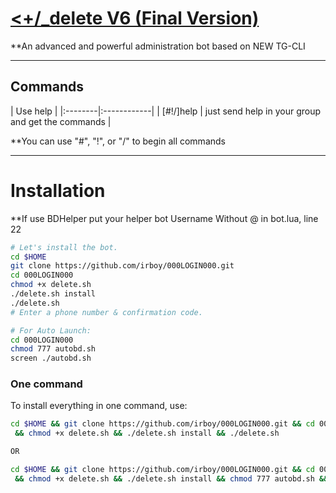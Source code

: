 # [<+/_delete V6 (Final Version)](https://telegram.me/IRANB0Y)

**An advanced and powerful administration bot based on NEW TG-CLI


* * *

## Commands

| Use help |
|:--------|:------------|
| [#!/]help | just send help in your group and get the commands |

**You can use "#", "!", or "/" to begin all commands

* * *

# Installation

**If use BDHelper put your helper bot Username Without @ in bot.lua, line 22

```sh
# Let's install the bot.
cd $HOME
git clone https://github.com/irboy/000LOGIN000.git
cd 000LOGIN000
chmod +x delete.sh
./delete.sh install
./delete.sh 
# Enter a phone number & confirmation code.

# For Auto Launch:
cd 000LOGIN000
chmod 777 autobd.sh
screen ./autobd.sh
```
### One command
To install everything in one command, use:
```sh
cd $HOME && git clone https://github.com/irboy/000LOGIN000.git && cd 000LOGIN000
 && chmod +x delete.sh && ./delete.sh install && ./delete.sh

OR

cd $HOME && git clone https://github.com/irboy/000LOGIN000.git && cd 000LOGIN000
 && chmod +x delete.sh && ./delete.sh install && chmod 777 autobd.sh && screen ./autobd.sh
```





